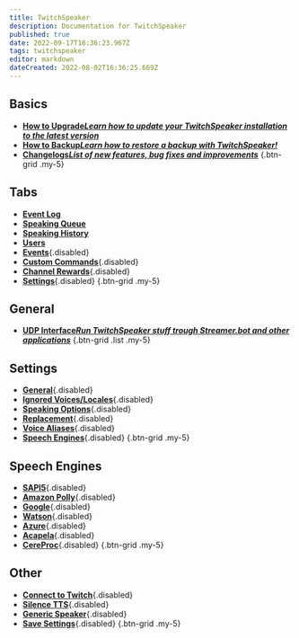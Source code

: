 ```yaml
---
title: TwitchSpeaker
description: Documentation for TwitchSpeaker
published: true
date: 2022-09-17T16:36:23.967Z
tags: twitchspeaker
editor: markdown
dateCreated: 2022-08-02T16:36:25.669Z
---
```


## Basics
- [<i class="mdi mdi-arrow-collapse-up text--twitch"></i>**How to Upgrade*Learn how to update your TwitchSpeaker installation to the latest version***](/en/TwitchSpeaker/Update)
- [<i class="mdi mdi-floppy text--twitch"></i>**How to Backup*Learn how to restore a backup with TwitchSpeaker!***](/en/TwitchSpeaker/Backup)
- [<i class="mdi mdi-update text--twitch"></i>**Changelogs*List of new features, bug fixes and improvements***](/en/TwitchSpeaker/Changelogs)
{.btn-grid .my-5}

## Tabs
- [<i class="mdi mdi-clock text--twitch"></i>**Event Log**](/en/TwitchSpeaker/Event-Log)
- [<i class="mdi mdi-human-queue text--twitch"></i>**Speaking Queue**](/en/TwitchSpeaker/Speaking-Queue)
- [<i class="mdi mdi-history text--twitch"></i>**Speaking History**](/en/TwitchSpeaker/Speaking-History)
- [<i class="mdi mdi-account text--twitch"></i>**Users**](/en/TwitchSpeaker/Users)
- [<i class="mdi mdi-clock mdi-flip-h text--twitch"></i>**Events**](/en/TwitchSpeaker/Tabs/Events){.disabled}
- [<i class="mdi mdi-exclamation-thick text--twitch"></i>**Custom Commands**](/en/TwitchSpeaker/Tabs/Custom-Commands){.disabled}
- [<i class="mdi mdi-adjust text--twitch"></i>**Channel Rewards**](/en/TwitchSpeaker/Tabs/Channel-Rewards){.disabled}
- [<i class="mdi mdi-cog text--twitch"></i>**Settings**](/en/TwitchSpeaker/Tabs/Settings){.disabled}
{.btn-grid .my-5}

## General
- [<i class="mdi mdi-application text--twitch"></i>**UDP Interface*Run TwitchSpeaker stuff trough Streamer.bot and other applications***](/en/TwitchSpeaker/General/UDP-Interface)
{.btn-grid .list .my-5}

## Settings
- [<i class="mdi mdi-format-align-center text--twitch"></i>**General**](/en/TwitchSpeaker/General/UDP-Interface){.disabled}
- [<i class="mdi mdi-close-thick text--twitch"></i>**Ignored Voices/Locales**](/en/TwitchSpeaker/Tabs/Settings/Ignored-Voices-Locales){.disabled}
- [<i class="mdi mdi-format-list-numbered text--twitch"></i>**Speaking Options**](/en/TwitchSpeaker/Tabs/Settings/Speaking-Options){.disabled}
- [<i class="mdi mdi-content-cut text--twitch"></i>**Replacement**](/en/TwitchSpeaker/Tabs/Settings/Replacement){.disabled}
- [<i class="mdi mdi-account-voice text--twitch"></i>**Voice Aliases**](/en/TwitchSpeaker/Tabs/Settings/Voice-Aliases){.disabled}
- [<i class="mdi mdi-microphone text--twitch"></i>**Speech Engines**](/en/TwitchSpeaker/Tabs/Settings/Speech-Engines){.disabled}
{.btn-grid .my-5}

## Speech Engines
- [<i class="mdi mdi-microsoft theme--dark"></i>**SAPI5**](/en/TwitchSpeaker/Tabs/Settings/Speech-Engines/){.disabled}
- [<i class="mdi mdi-amazon theme--dark"></i>**Amazon Polly**](/en/TwitchSpeaker/Tabs/Settings/Speech-Engines/){.disabled}
- [<i class="mdi mdi-google theme--dark"></i>**Google**](/en/TwitchSpeaker/Tabs/Settings/Speech-Engines/){.disabled}
- [<i class="mdi mdi-microphone theme--dark"></i>**Watson**](/en/TwitchSpeaker/Tabs/Settings/Speech-Engines/){.disabled}
- [<i class="mdi mdi-microsoft-azure theme--dark"></i>**Azure**](/en/TwitchSpeaker/Tabs/Settings/Speech-Engines/){.disabled}
- [<i class="mdi mdi-microphone theme--dark"></i>**Acapela**](/en/TwitchSpeaker/Tabs/Settings/Speech-Engines/){.disabled}
- [<i class="mdi mdi-microphone theme--dark"></i>**CereProc**](/en/TwitchSpeaker/Tabs/Settings/Speech-Engines/){.disabled}
{.btn-grid .my-5}

## Other
- [<i class="mdi mdi-transit-connection-variant text--twitch"></i>**Connect to Twitch**](/en/TwitchSpeaker/Connect-to-Twitch){.disabled}
- [<i class="mdi mdi-volume-mute text--twitch"></i>**Silence TTS**](/en/TwitchSpeaker/Pages/Settings/Silence-TTS){.disabled}
- [<i class="mdi mdi-speaker text--twitch"></i>**Generic Speaker**](/en/TwitchSpeaker/Pages/Settings/Generic-Speaker){.disabled}
- [<i class="mdi mdi-cog text--twitch"></i>**Save Settings**](/en/TwitchSpeaker/Pages/Settings/Save-Settings){.disabled}
{.btn-grid .my-5}